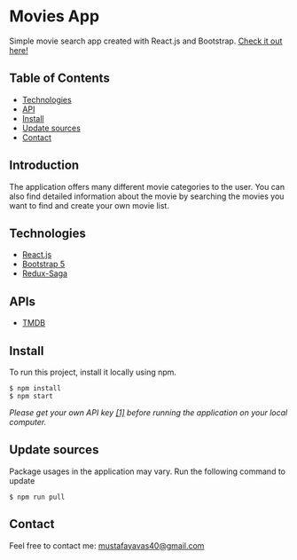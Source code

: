 # Movies App

Simple movie search app created with React.js and Bootstrap.
[Check it out here!](https://mobees.vercel.app/)

## Table of Contents

- [Technologies](#technologies)
- [API](#APIs)
- [Install](#install)
- [Update sources](#update-sources)
- [Contact](#contact)

## Introduction

The application offers many different movie categories to the user. You can also find detailed information about the movie by searching the movies you want to find and create your own movie list.

## Technologies

- [React.js](https://reactjs.org/)
- [Bootstrap 5](https://getbootstrap.com/)
- [Redux-Saga](https://redux-saga.js.org/)

## APIs

- [TMDB](https://www.themoviedb.org/documentation/api/)

## Install

To run this project, install it locally using npm.

```
$ npm install
$ npm start
```

_Please get your own API key [[1]](https://www.themoviedb.org/documentation/api/) before running the application on your local computer._

## Update sources

Package usages in the application may vary.
Run the following command to update

```
$ npm run pull
```

## Contact

Feel free to contact me: mustafayavas40@gmail.com
